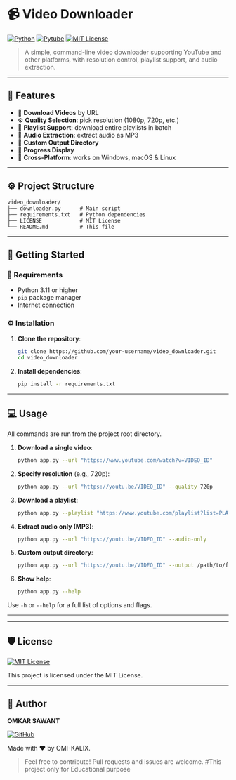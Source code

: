 # 📹 Video Downloader

[![Python](https://img.shields.io/badge/Python-3.11%2B-blue?logo=python\&logoColor=white)](https://www.python.org/)
[![Pytube](https://img.shields.io/badge/Pytube-10.9.3-orange?logo=python\&logoColor=white)](https://github.com/pytube/pytube)
[![MIT License](https://img.shields.io/badge/License-MIT-green.svg)](https://opensource.org/licenses/MIT)

> A simple, command-line video downloader supporting YouTube and other platforms, with resolution control, playlist support, and audio extraction.

---

## 📌 Features

* 🎥 **Download Videos** by URL
* ⚙️ **Quality Selection**: pick resolution (1080p, 720p, etc.)
* 📜 **Playlist Support**: download entire playlists in batch
* 🎵 **Audio Extraction**: extract audio as MP3
* 📂 **Custom Output Directory**
* 🔄 **Progress Display**
* 🧰 **Cross-Platform**: works on Windows, macOS & Linux

---

## ⚙️ Project Structure

```
video_downloader/
├── downloader.py      # Main script
├── requirements.txt   # Python dependencies
├── LICENSE            # MIT License
└── README.md          # This file
```

---

## 🚀 Getting Started

### 🔧 Requirements

* Python 3.11 or higher
* `pip` package manager
* Internet connection

### ⚙️ Installation

1. **Clone the repository**:

   ```bash
   git clone https://github.com/your-username/video_downloader.git
   cd video_downloader
   ```

2. **Install dependencies**:

   ```bash
   pip install -r requirements.txt
   ```

---

## 💻 Usage

All commands are run from the project root directory.

1. **Download a single video**:

   ```bash
   python app.py --url "https://www.youtube.com/watch?v=VIDEO_ID"
   ```

2. **Specify resolution** (e.g., 720p):

   ```bash
   python app.py --url "https://youtu.be/VIDEO_ID" --quality 720p
   ```

3. **Download a playlist**:

   ```bash
   python app.py --playlist "https://www.youtube.com/playlist?list=PLAYLIST_ID"
   ```

4. **Extract audio only (MP3)**:

   ```bash
   python app.py --url "https://youtu.be/VIDEO_ID" --audio-only
   ```

5. **Custom output directory**:

   ```bash
   python app.py --url "https://youtu.be/VIDEO_ID" --output /path/to/folder
   ```

6. **Show help**:

   ```bash
   python app.py --help
   ```

Use `-h` or `--help` for a full list of options and flags.

---


---

## 🛡️ License

[![MIT License](https://img.shields.io/badge/License-MIT-green.svg)](https://opensource.org/licenses/MIT)

This project is licensed under the MIT License.

---

## 👤 Author

**OMKAR SAWANT**

[![GitHub](https://img.shields.io/badge/GitHub-black?logo=github)](https://github.com/OMI-KALIX)


Made with ❤️ by OMI-KALIX.

> Feel free to contribute! Pull requests and issues are welcome.
>#This project only for Educational purpose
